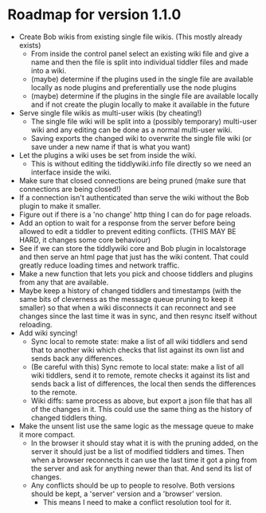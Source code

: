 # Roadmap for version 1.1.0

- Create Bob wikis from existing single file wikis. (This mostly already exists)
  - From inside the control panel select an existing wiki file and give a name
    and then the file is split into individual tiddler files and made into a
    wiki.
  - (maybe) determine if the plugins used in the single file are available
    locally as node plugins and preferentially use the node plugins
  - (maybe) determine if the plugins in the single file are available locally
    and if not create the plugin locally to make it available in the future
- Serve single file wikis as multi-user wikis (by cheating!)
  - The single file wiki will be split into a (possibly temporary) multi-user
    wiki and any editing can be done as a normal multi-user wiki.
  - Saving exports the changed wiki to overwrite the single file wiki (or save
    under a new name if that is what you want)
- Let the plugins a wiki uses be set from inside the wiki.
  - This is without editing the tiddlywiki.info file directly so we need an
    interface inside the wiki.
- Make sure that closed connections are being pruned (make sure that
  connections are being closed!)
- If a connection isn't authenticated than serve the wiki without the Bob
  plugin to make it smaller.
- Figure out if there is a 'no change' http thing I can do for page reloads.
- Add an option to wait for a response from the server before being allowed to
  edit a tiddler to prevent editing conflicts. (THIS MAY BE HARD, it changes
  some core behaviour)
- See if we can store the tiddlywiki core and Bob plugin in localstorage and
  then serve an html page that just has the wiki content. That could greatly
  reduce loading times and network traffic.
- Make a new function that lets you pick and choose tiddlers and plugins from
  any that are available.
- Maybe keep a history of changed tiddlers and timestamps (with the same bits
  of cleverness as the message queue pruning to keep it smaller) so that when a
  wiki disconnects it can reconnect and see changes since the last time it was
  in sync, and then resync itself without reloading.
- Add wiki syncing!
  - Sync local to remote state: make a list of all wiki tiddlers and send that
    to another wiki which checks that list against its own list and sends back
    any differences.
  - (Be careful with this) Sync remote to local state: make a list of all wiki
    tiddlers, send it to remote, remote checks it against its list and sends
    back a list of differences, the local then sends the differences to the
    remote.
  - Wiki diffs: same process as above, but export a json file that has all of
    the changes in it. This could use the same thing as the history of changed
    tiddlers thing.
- Make the unsent list use the same logic as the message queue to make it more
  compact.
  - In the browser it should stay what it is with the pruning added, on the
    server it should just be a list of modified tiddlers and times. Then when a
    browser reconnects it can use the last time it got a ping from the server
    and ask for anything newer than that. And send its list of changes.
  - Any conflicts should be up to people to resolve. Both versions should be
    kept, a 'server' version and a 'browser' version.
    - This means I need to make a conflict resolution tool for it.
